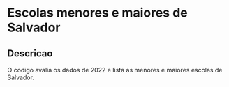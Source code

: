 # Escolas menores e maiores de Salvador

## Descricao
O codigo avalia os dados de 2022 e lista as menores e maiores 
escolas de Salvador.